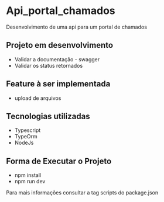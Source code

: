 
<h1> Api_portal_chamados </h1>

<p>
    Desenvolvimento de uma api para um portal de chamados
</p>

<h2>Projeto em desenvolvimento </h2>
<ul>
    <li>
        Validar a documentação - swagger
    </li>
    <li>
        Validar os status retornados
    </li>
</ul>

<h2>Feature à ser implementada</h2>
<ul>
    <li>
        upload de arquivos
    </li>
</ul>

<h2>Tecnologias utilizadas</h2>

<ul>
    <li>
        Typescript
    </li>
    <li>
        TypeOrm
    </li>
    <li>
        NodeJs
    </li>
</ul>

<h2> Forma de Executar o Projeto</h2>
<ul>
    <li>
        npm install
    </li>
    <li>
        npm run dev
    </li>
</ul>
<p>Para mais informações consultar a tag scripts do package.json</p>
